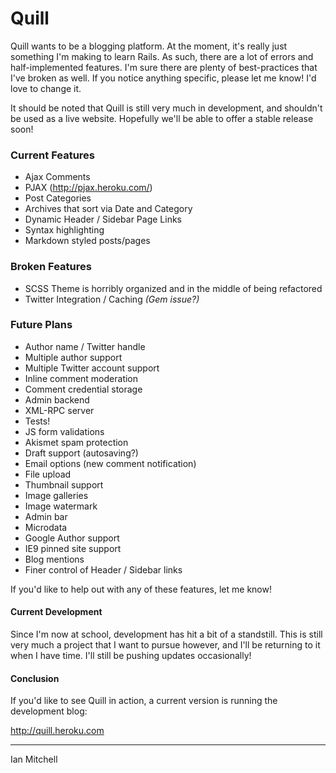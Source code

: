 # Quill

Quill wants to be a blogging platform. At the moment, it's really just something I'm making to learn Rails. As such, there are a lot of errors and half-implemented features. I'm sure there are plenty of best-practices that I've broken as well. If you notice anything specific, please let me know! I'd love to change it.

It should be noted that Quill is still very much in development, and shouldn't be used as a live website. Hopefully we'll be able to offer a stable release soon!

### Current Features

* Ajax Comments
* PJAX (http://pjax.heroku.com/)
* Post Categories
* Archives that sort via Date and Category
* Dynamic Header / Sidebar Page Links
* Syntax highlighting
* Markdown styled posts/pages

### Broken Features

* SCSS Theme is horribly organized and in the middle of being refactored
* Twitter Integration / Caching *(Gem issue?)*

### Future Plans

* Author name / Twitter handle
* Multiple author support
* Multiple Twitter account support
* Inline comment moderation
* Comment credential storage
* Admin backend
* XML-RPC server
* Tests!
* JS form validations
* Akismet spam protection
* Draft support (autosaving?)
* Email options (new comment notification)
* File upload
* Thumbnail support
* Image galleries
* Image watermark
* Admin bar
* Microdata
* Google Author support
* IE9 pinned site support
* Blog mentions
* Finer control of Header / Sidebar links

If you'd like to help out with any of these features, let me know!

#### Current Development

Since I'm now at school, development has hit a bit of a standstill. This is still very much a project that I want to pursue however, and I'll be returning to it when I have time. I'll still be pushing updates occasionally!

#### Conclusion

If you'd like to see Quill in action, a current version is running the development blog:

http://quill.heroku.com

------------
Ian Mitchell